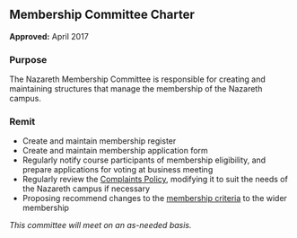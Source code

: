 ## Membership Committee Charter
**Approved:** April 2017  

### Purpose

The Nazareth Membership Committee is responsible for creating and maintaining structures that manage the membership of the Nazareth campus.

### Remit

- Create and maintain membership register
- Create and maintain membership application form
- Regularly notify course participants of membership eligibility, and prepare applications for voting at business meeting
- Regularly review the [Complaints Policy](https://github.com/foundersandcoders/legal/blob/cc4f6eb37ba05cd422ab49d175140147a306ab7d/complaints.md), modifying it to suit the needs of the Nazareth campus if necessary
- Proposing recommend changes to the [membership criteria](https://github.com/foundersandcoders/nazareth-programme/blob/master/membership.md) to the wider membership

_This committee will meet on an as-needed basis._
